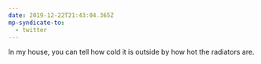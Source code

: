 ```yaml
---
date: 2019-12-22T21:43:04.365Z
mp-syndicate-to:
  - twitter
---
```


In my house, you can tell how cold it is outside by how hot the radiators are.
